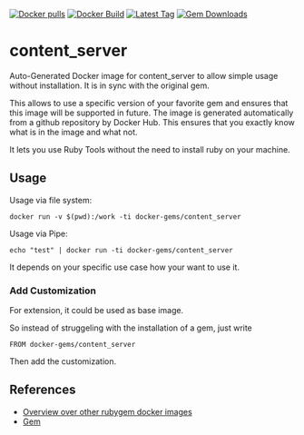 [![Docker pulls](https://img.shields.io/docker/pulls/rubygem/content_server.svg)](https://hub.docker.com/r/rubygem/content_server/)
[![Docker Build](https://img.shields.io/docker/automated/rubygem/content_server.svg)](https://hub.docker.com/r/rubygem/content_server/)
[![Latest Tag](https://img.shields.io/github/tag/docker-rubygem/content_server.svg)](https://hub.docker.com/r/rubygem/content_server/)
[![Gem Downloads](https://img.shields.io/gem/dt/content_server.svg)](https://rubygems.org/gems/content_server/)
# content_server

Auto-Generated Docker image for content_server to allow simple usage without installation.
It is in sync with the original gem.

This allows to use a specific version of your favorite gem and ensures that this image will be supported in future.
The image is generated automatically from a github repository by Docker Hub.
This ensures that you exactly know what is in the image and what not.

It lets you use Ruby Tools without the need to install ruby on your machine.

## Usage

Usage via file system:

`docker run -v $(pwd):/work -ti docker-gems/content_server`

Usage via Pipe:

`echo "test" | docker run -ti docker-gems/content_server`

It depends on your specific use case how your want to use it.

### Add Customization

For extension, it could be used as base image.

So instead of struggeling with the installation of a gem, just write

`FROM docker-gems/content_server`

Then add the customization.

## References

 - [Overview over other rubygem docker images](https://github.com/thinkbot/docker-rubygem)
 - [Gem](https://rubygems.org/gems/content_server/)
